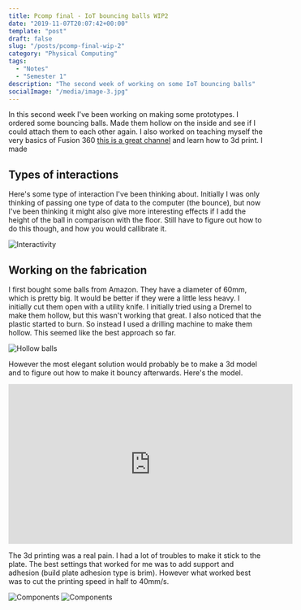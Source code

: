 ```yaml
---
title: Pcomp final - IoT bouncing balls WIP2
date: "2019-11-07T20:07:42+00:00"
template: "post"
draft: false
slug: "/posts/pcomp-final-wip-2"
category: "Physical Computing"
tags:
  - "Notes"
  - "Semester 1"
description: "The second week of working on some IoT bouncing balls"
socialImage: "/media/image-3.jpg"
---
```

In this second week I've been working on making some prototypes. I ordered some bouncing balls. Made them hollow on the inside and see if I could attach them to each other again. I also worked on teaching myself the very basics of Fusion 360 [this is a great channel](https://www.youtube.com/channel/UCo29kn3d9ziFUZGZ50VKvWA) and learn how to 3d print. I made 

## Types of interactions
Here's some type of interaction I've been thinking about. Initially I was only thinking of passing one type of data to the computer (the bounce), but now I've been thinking it might also give more interesting effects if I add the height of the ball in comparison with the floor. Still have to figure out how to do this though, and how you would callibrate it.

![Interactivity](/media/pcomp/final/interactivity.png)

## Working on the fabrication 
I first bought some balls from Amazon. They have a diameter of 60mm, which is pretty big. It would be better if they were a little less heavy. I initially cut them open with a utility knife. I initially tried using a Dremel to make them hollow, but this wasn't working that great. I also noticed that the plastic started to burn. So instead I used a drilling machine to make them hollow. This seemed like the best approach so far.

![Hollow balls](/media/pcomp/final/hollowballs.jpg)

However the most elegant solution would probably be to make a 3d model and to figure out how to make it bouncy afterwards. Here's the model.

<iframe width="560" height="315" src="https://www.youtube.com/embed/R_-pQe2MaTg" frameborder="0" allow="accelerometer; autoplay; encrypted-media; gyroscope; picture-in-picture" allowfullscreen></iframe>

The 3d printing was a real pain. I had a lot of troubles to make it stick to the plate. The best settings that worked for me was to add support and adhesion (build plate adhesion type is brim). However what worked best was to cut the printing speed in half to 40mm/s.

![Components](/media/pcomp/final/3dprint.jpg)
![Components](/media/pcomp/final/3dprint_sketch.jpg)

